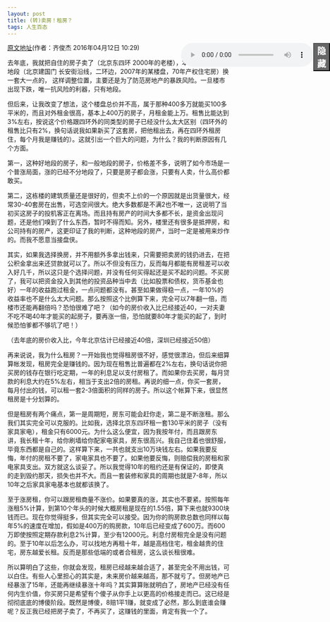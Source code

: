 ```yaml
---
layout: post
title: (转)卖房！租房？
tags: 人生百态
---
```


<script>
	var flag=true;
	function change(){	
		if(flag){
			document.getElementById("audio").style.right="-1000px";
			document.getElementById("button").innerHTML="显示";
			flag=false;
		}else{
			document.getElementById("audio").style.right="38px";
			document.getElementById("button").innerHTML="隐藏";
			flag=true;
		}
	}
</script>
<audio controls="controls" id="audio" style="position:fixed; right:38px">
	<source src="/assets/silangtanmu.mp3" type="audio/mpeg">
	<embed  src="/assets/silangtanmu.mp3">
</audio>
<button id="button" style="position:fixed; width:38px; right:0px; background:#666; font-weight:900; font-size:20px; color:white;" onclick="change()">隐藏</button>

[原文地址](http://qijunjie.baijia.baidu.com/article/403791)(作者：齐俊杰 2016年04月12日 10:29)

去年底，我就把自住的房子卖了（北京东四环 2000年的老楼），本想着在更好的地段（北京建国门 长安街沿线，二环边，2007年的某楼盘，70年产权住宅房）换一套大一点的， 这样调整位置，主要还是为了防范房地产的暴跌风险。一旦楼市出现下跌，唯一抗风险的利器，只有地段。

但后来，让我改变了想法，这个楼盘总价并不高，属于那种400多万就能买100多平米的，而且对外租金很高，基本上400万的房子，月租金能上万。租售比能达到3%左右，按说这个价格跟四环外的同类型的房子已经没什么太大区别（四环外的租售比只有2%，换句话说我如果新买了这套房，把他租出去，再在四环外租房住，每个月我是赚钱的）。这就引出一个巨大的问题，为什么？我的判断原因有几个方面。

第一，这种好地段的房子，和一般地段的房子，价格差不多，说明了如今市场是一个普涨局面，涨的已经不分地段了，只要是房子都会涨，只要有人卖，什么高价都敢买。

第二，这栋楼的建筑质量还是很好的，但卖不上价的一个原因就是出货量很大，经常30-40套房在出售，可选空间很大。绝大多数都是不满2也不唯一，这说明了当初买这房子的投机客正在离场。而且持有房产的时间大多都不长，是资金出现问题，还是他们嗅到了什么东西，暂时不得而知。另外，楼里还有很多是抵押房，和公司持有的房产，这更印证了我的判断，这种地段的房产，当时一定是被用来炒作的。而我不愿意当接盘侠。

其实，如果我选择换房，并不用额外多拿出钱来，只需要把卖房的钱扔进去，在把公积金拿出来还贷款就可以了。所以不但没有压力，反而每月都能有房租差可以收入好几千，所以这只是个选择问题，并没有任何买得起还是买不起的问题。不买房了，我可以把资金投入到其他的投资品种当中去（比如股票和债权，货币基金也好）一年的收益跑过租金，一点问题都没有。甚至如果做得稳一点，一年10%的收益率也不是什么太大问题。那么按照这个比例算下来，完全可以7年翻一倍，而楼市还能再翻倍吗？恐怕很难了吧？（如今的房价收入比已经接近40，一对夫妻不吃不喝40年才能买的起房子，要再涨一倍，恐怕就要80年才能买的起了，到时候恐怕爹都不够坑了吧！）

（去年底的房价收入比，今年北京估计已经接近40倍，深圳已经接近50倍）

再来说说，我为什么租房？一开始我也觉得租房很不好，感觉很漂泊，但后来细算算帐发现，租房完全是赚钱的。因为现在租售比普遍都在2%左右，换句话说你把买房的钱存在银行吃定期，一年的利息足以支付房租了。而如果你去买房，每月贷款的利息大约在5%左右，相当于支出2倍的房租。再说的细一点，你买一套房，每月付出的钱，可以租一套2-3倍面积的同样的房子。所以这个帐算下来，很显然租房是十分划算的。

但是租房有两个痛点，第一是周期短，房东可能会赶你走，第二是不断涨租。那么我们其实完全可以克服的。比如我，选择北京东四环租一套130平米的房子（没有家具家电），租金只有6000元。为什么这么便宜，因为我按年付，而且跟房东讲，我长租十年，给你刷墙给你配家电家具，房东很高兴。我自己住着也很舒服，毕竟东西都是自己的。这样算下来，一共也就支出10万块钱左右。如果我要反悔，年付的房租不要了，家电家具也不要了。如果他要反悔，则赔偿我的房租和家电家具支出。双方就这么谈妥了。所以我觉得10年的租约还是有保证的，即使真的走到毁约那天，损失也并不大。而且一套装修和家具的周期也就是7-8年，所以10年之后家具家电基本也就都该换了。

至于涨房租，你可以跟房租商量不涨价。如果要真的涨，其实也不要紧。按照每年涨租5%计算，到第10个年头的时候大概房租是现在的1.55倍，算下来也就9300块钱而已。现在你觉得挺多，但其实完全可以接受。因为你的购房款总数也同样以每年5%的速度在增加，假如是400万的购房款，10年后已经变成了600万。而600万即使按照定期存款利息2%计算，至少有12000元。利息付房租完全是没有问题的。至于10年以后怎么办，可以找地方再租十年，越是高档住宅，租金越贵的住宅，房东越爱长租。反而是那些低端的或者合租房，这么谈长租很难。

所以算明白了这些，你就会发现，租房已经越来越合适了，甚至完全不用出钱，可以白住。有些人心里担心的其实是，未来房价越来越高，那不就亏了。但房地产已经暴涨了15年，还能再继续暴涨十年吗？其实算算账就明白了，房地产已经没有任何内生价值，你买房只是希望有个傻子从你手上以更高的价格接走而已。这已经是彻彻底底的博傻阶段。既然是博傻，8赔1平1赚，就变成了必然，那么到底谁会赚呢？反正我已经把房子卖了，不再买了，这赚钱的里面，肯定有我一个了。